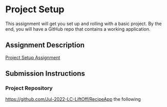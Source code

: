 # Project Setup

This assignment will get you set up and rolling with a basic project. By the end, you will have a GitHub repo that contains a working application.

## Assignment Description

[Project Setup Assignment](https://education.launchcode.org/liftoff/modules/assignments/project-setup)

## Submission Instructions

### Project Repository

https://github.com/Jul-2022-LC-LiftOff/RecipeApp
the following

